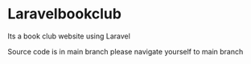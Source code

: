 # Laravelbookclub
Its a book club website using Laravel

Source code is in main branch please navigate yourself to main branch 

